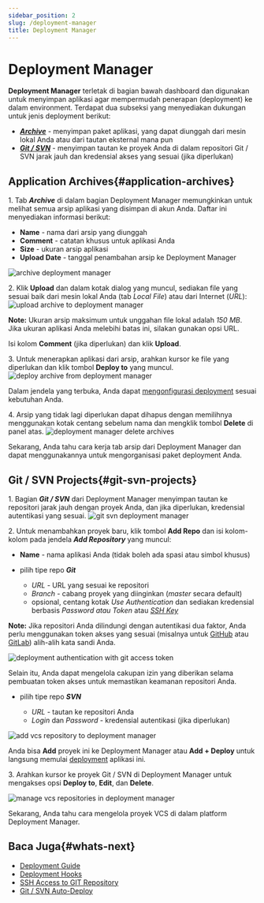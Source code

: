 ```yaml
---
sidebar_position: 2
slug: /deployment-manager
title: Deployment Manager
---
```

# Deployment Manager

**Deployment Manager** terletak di bagian bawah dashboard dan digunakan untuk menyimpan aplikasi agar mempermudah penerapan (deployment) ke dalam environment. Terdapat dua subseksi yang menyediakan dukungan untuk jenis deployment berikut:

  * _**[Archive](<https://docs.dewacloud.com/#archive>)**_ \- menyimpan paket aplikasi, yang dapat diunggah dari mesin lokal Anda atau dari tautan eksternal mana pun
  * _**[Git / SVN](<https://docs.dewacloud.com/#vcs>)**_ \- menyimpan tautan ke proyek Anda di dalam repositori Git / SVN jarak jauh dan kredensial akses yang sesuai (jika diperlukan)

## Application Archives{#application-archives}

1\. Tab _**Archive**_ di dalam bagian Deployment Manager memungkinkan untuk melihat semua arsip aplikasi yang disimpan di akun Anda. Daftar ini menyediakan informasi berikut:

  * **Name** \- nama dari arsip yang diunggah
  * **Comment** \- catatan khusus untuk aplikasi Anda
  * **Size** \- ukuran arsip aplikasi
  * **Upload Date** \- tanggal penambahan arsip ke Deployment Manager

![archive deployment manager](#)

2\. Klik **Upload** dan dalam kotak dialog yang muncul, sediakan file yang sesuai baik dari mesin lokal Anda (tab _Local File_) atau dari Internet (_URL_): ![upload archive to deployment manager](#)

**Note:** Ukuran arsip maksimum untuk unggahan file lokal adalah _150 MB_. Jika ukuran aplikasi Anda melebihi batas ini, silakan gunakan opsi URL.

Isi kolom **Comment** (jika diperlukan) dan klik **Upload**.

3\. Untuk menerapkan aplikasi dari arsip, arahkan kursor ke file yang diperlukan dan klik tombol **Deploy to** yang muncul. ![deploy archive from deployment manager](#)

Dalam jendela yang terbuka, Anda dapat [mengonfigurasi deployment](<https://docs.dewacloud.com/deployment-guide#archive>) sesuai kebutuhan Anda.

4\. Arsip yang tidak lagi diperlukan dapat dihapus dengan memilihnya menggunakan kotak centang sebelum nama dan mengklik tombol **Delete** di panel atas. ![deployment manager delete archives](#)

Sekarang, Anda tahu cara kerja tab arsip dari Deployment Manager dan dapat menggunakannya untuk mengorganisasi paket deployment Anda.

## Git / SVN Projects{#git-svn-projects}

1\. Bagian _**Git / SVN**_ dari Deployment Manager menyimpan tautan ke repositori jarak jauh dengan proyek Anda, dan jika diperlukan, kredensial autentikasi yang sesuai. ![git svn deployment manager](#)

2\. Untuk menambahkan proyek baru, klik tombol **Add Repo** dan isi kolom-kolom pada jendela _**Add Repository**_ yang muncul:

  * **Name** \- nama aplikasi Anda (tidak boleh ada spasi atau simbol khusus)

  * pilih tipe repo _**Git**_

    * _URL_ \- URL yang sesuai ke repositori
    * _Branch_ \- cabang proyek yang diinginkan (_master_ secara default)
    * opsional, centang kotak _Use Authentication_ dan sediakan kredensial berbasis _Password atau Token_ atau _[SSH Key](<https://docs.dewacloud.com/git-ssh>)_ 

**Note:** Jika repositori Anda dilindungi dengan autentikasi dua faktor, Anda perlu menggunakan token akses yang sesuai (misalnya untuk [GitHub](<https://help.github.com/en/articles/creating-a-personal-access-token-for-the-command-line>) atau [GitLab](<https://docs.gitlab.com/ee/user/project/deploy_tokens/>)) alih-alih kata sandi Anda.

![deployment authentication with git access token](#)

Selain itu, Anda dapat mengelola cakupan izin yang diberikan selama pembuatan token akses untuk memastikan keamanan repositori Anda.

  * pilih tipe repo _**SVN**_

    * _URL_ \- tautan ke repositori Anda
    * _Login_ dan _Password_ \- kredensial autentikasi (jika diperlukan)

![add vcs repository to deployment manager](#)

Anda bisa **Add** proyek ini ke Deployment Manager atau **Add + Deploy** untuk langsung memulai [deployment](<https://docs.dewacloud.com/deployment-guide#vcs>) aplikasi ini.

3\. Arahkan kursor ke proyek Git / SVN di Deployment Manager untuk mengakses opsi **Deploy to**, **Edit**, dan **Delete**.

![manage vcs repositories in deployment manager](#)

Sekarang, Anda tahu cara mengelola proyek VCS di dalam platform Deployment Manager.

## Baca Juga{#whats-next}

  * [Deployment Guide](<https://docs.dewacloud.com/deployment-guide/>)
  * [Deployment Hooks](<https://docs.dewacloud.com/deployment-hooks/>)
  * [SSH Access to GIT Repository](<https://docs.dewacloud.com/git-ssh/>)
  * [Git / SVN Auto-Deploy](<https://docs.dewacloud.com/git-svn-auto-deploy/>)